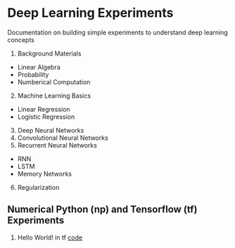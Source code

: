 # Deep Learning Experiments
Documentation on building simple experiments to understand deep learning concepts

1. Background Materials
  - Linear Algebra
  - Probability
  - Numberical Computation
2. Machine Learning Basics
  - Linear Regression
  - Logistic Regression
3. Deep Neural Networks
4. Convolutional Neural Networks
5. Recurrent Neural Networks
  - RNN
  - LSTM
  - Memory Networks
6. Regularization

## Numerical Python (np) and Tensorflow (tf) Experiments
1. Hello World! in tf [code](https://github.com/roatienza/Deep-Learning-Experiments/blob/master/Experiments/Tensorflow/hello.py) 
